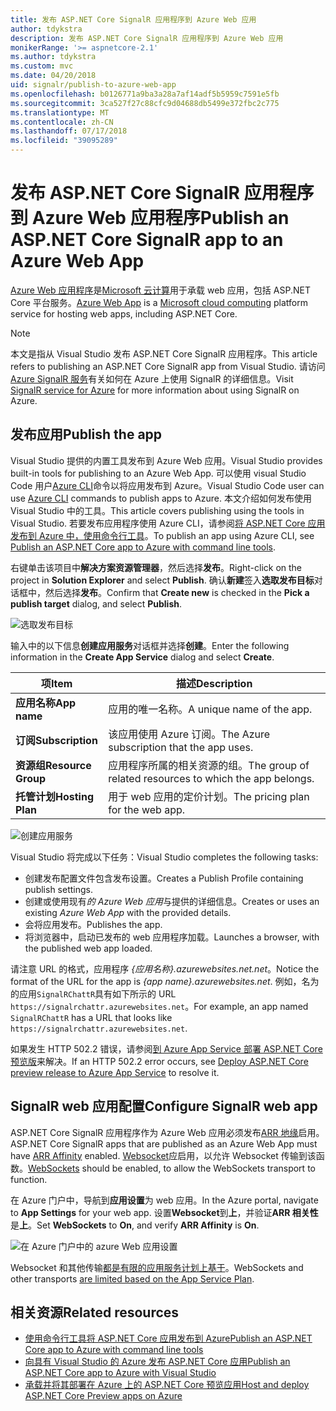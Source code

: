```yaml
---
title: 发布 ASP.NET Core SignalR 应用程序到 Azure Web 应用
author: tdykstra
description: 发布 ASP.NET Core SignalR 应用程序到 Azure Web 应用
monikerRange: '>= aspnetcore-2.1'
ms.author: tdykstra
ms.custom: mvc
ms.date: 04/20/2018
uid: signalr/publish-to-azure-web-app
ms.openlocfilehash: b0126771a9ba3a28a7af14adf5b5959c7591e5fb
ms.sourcegitcommit: 3ca527f27c88cfc9d04688db5499e372fbc2c775
ms.translationtype: MT
ms.contentlocale: zh-CN
ms.lasthandoff: 07/17/2018
ms.locfileid: "39095289"
---
```

# <a name="publish-an-aspnet-core-signalr-app-to-an-azure-web-app"></a><span data-ttu-id="e5762-103">发布 ASP.NET Core SignalR 应用程序到 Azure Web 应用程序</span><span class="sxs-lookup"><span data-stu-id="e5762-103">Publish an ASP.NET Core SignalR app to an Azure Web App</span></span>

<span data-ttu-id="e5762-104">[Azure Web 应用程序](/azure/app-service/app-service-web-overview)是[Microsoft 云计算](https://azure.microsoft.com/)用于承载 web 应用，包括 ASP.NET Core 平台服务。</span><span class="sxs-lookup"><span data-stu-id="e5762-104">[Azure Web App](/azure/app-service/app-service-web-overview) is a [Microsoft cloud computing](https://azure.microsoft.com/) platform service for hosting web apps, including ASP.NET Core.</span></span>

> [!NOTE]
> <span data-ttu-id="e5762-105">本文是指从 Visual Studio 发布 ASP.NET Core SignalR 应用程序。</span><span class="sxs-lookup"><span data-stu-id="e5762-105">This article refers to publishing an ASP.NET Core SignalR app from Visual Studio.</span></span> <span data-ttu-id="e5762-106">请访问[Azure SignalR 服务](https://azure.microsoft.com/en-gb/services/signalr-service?)有关如何在 Azure 上使用 SignalR 的详细信息。</span><span class="sxs-lookup"><span data-stu-id="e5762-106">Visit [SignalR service for Azure](https://azure.microsoft.com/en-gb/services/signalr-service?) for more information about using SignalR on Azure.</span></span>

## <a name="publish-the-app"></a><span data-ttu-id="e5762-107">发布应用</span><span class="sxs-lookup"><span data-stu-id="e5762-107">Publish the app</span></span>

<span data-ttu-id="e5762-108">Visual Studio 提供的内置工具发布到 Azure Web 应用。</span><span class="sxs-lookup"><span data-stu-id="e5762-108">Visual Studio provides built-in tools for publishing to an Azure Web App.</span></span> <span data-ttu-id="e5762-109">可以使用 visual Studio Code 用户[Azure CLI](/cli/azure)命令以将应用发布到 Azure。</span><span class="sxs-lookup"><span data-stu-id="e5762-109">Visual Studio Code user can use [Azure CLI](/cli/azure) commands to publish apps to Azure.</span></span> <span data-ttu-id="e5762-110">本文介绍如何发布使用 Visual Studio 中的工具。</span><span class="sxs-lookup"><span data-stu-id="e5762-110">This article covers publishing using the tools in Visual Studio.</span></span> <span data-ttu-id="e5762-111">若要发布应用程序使用 Azure CLI，请参阅[将 ASP.NET Core 应用发布到 Azure 中，使用命令行工具](xref:tutorials/publish-to-azure-webapp-using-cli)。</span><span class="sxs-lookup"><span data-stu-id="e5762-111">To publish an app using Azure CLI, see [Publish an ASP.NET Core app to Azure with command line tools](xref:tutorials/publish-to-azure-webapp-using-cli).</span></span>

<span data-ttu-id="e5762-112">右键单击该项目中**解决方案资源管理器**，然后选择**发布**。</span><span class="sxs-lookup"><span data-stu-id="e5762-112">Right-click on the project in **Solution Explorer** and select **Publish**.</span></span> <span data-ttu-id="e5762-113">确认**新建**签入**选取发布目标**对话框中，然后选择**发布**。</span><span class="sxs-lookup"><span data-stu-id="e5762-113">Confirm that **Create new** is checked in the **Pick a publish target** dialog, and select **Publish**.</span></span>

![选取发布目标](publish-to-azure-web-app/_static/pick-publish-target-dialog.png)

<span data-ttu-id="e5762-115">输入中的以下信息**创建应用服务**对话框并选择**创建**。</span><span class="sxs-lookup"><span data-stu-id="e5762-115">Enter the following information in the **Create App Service** dialog and select **Create**.</span></span>

| <span data-ttu-id="e5762-116">项</span><span class="sxs-lookup"><span data-stu-id="e5762-116">Item</span></span> | <span data-ttu-id="e5762-117">描述</span><span class="sxs-lookup"><span data-stu-id="e5762-117">Description</span></span> |
| ---- | ----------- |
| <span data-ttu-id="e5762-118">**应用名称**</span><span class="sxs-lookup"><span data-stu-id="e5762-118">**App name**</span></span> | <span data-ttu-id="e5762-119">应用的唯一名称。</span><span class="sxs-lookup"><span data-stu-id="e5762-119">A unique name of the app.</span></span> |
| <span data-ttu-id="e5762-120">**订阅**</span><span class="sxs-lookup"><span data-stu-id="e5762-120">**Subscription**</span></span> | <span data-ttu-id="e5762-121">该应用使用 Azure 订阅。</span><span class="sxs-lookup"><span data-stu-id="e5762-121">The Azure subscription that the app uses.</span></span> |
| <span data-ttu-id="e5762-122">**资源组**</span><span class="sxs-lookup"><span data-stu-id="e5762-122">**Resource Group**</span></span> | <span data-ttu-id="e5762-123">应用程序所属的相关资源的组。</span><span class="sxs-lookup"><span data-stu-id="e5762-123">The group of related resources to which the app belongs.</span></span>  |
| <span data-ttu-id="e5762-124">**托管计划**</span><span class="sxs-lookup"><span data-stu-id="e5762-124">**Hosting Plan**</span></span> | <span data-ttu-id="e5762-125">用于 web 应用的定价计划。</span><span class="sxs-lookup"><span data-stu-id="e5762-125">The pricing plan for the web app.</span></span> |

![创建应用服务](publish-to-azure-web-app/_static/create-app-service-dialog.png)

<span data-ttu-id="e5762-127">Visual Studio 将完成以下任务：</span><span class="sxs-lookup"><span data-stu-id="e5762-127">Visual Studio completes the following tasks:</span></span>

* <span data-ttu-id="e5762-128">创建发布配置文件包含发布设置。</span><span class="sxs-lookup"><span data-stu-id="e5762-128">Creates a Publish Profile containing publish settings.</span></span>
* <span data-ttu-id="e5762-129">创建或使用现有*的 Azure Web 应用*与提供的详细信息。</span><span class="sxs-lookup"><span data-stu-id="e5762-129">Creates or uses an existing *Azure Web App* with the provided details.</span></span>
* <span data-ttu-id="e5762-130">会将应用发布。</span><span class="sxs-lookup"><span data-stu-id="e5762-130">Publishes the app.</span></span>
* <span data-ttu-id="e5762-131">将浏览器中，启动已发布的 web 应用程序加载。</span><span class="sxs-lookup"><span data-stu-id="e5762-131">Launches a browser, with the published web app loaded.</span></span>

<span data-ttu-id="e5762-132">请注意 URL 的格式，应用程序 *{应用名称}.azurewebsites.net.net*。</span><span class="sxs-lookup"><span data-stu-id="e5762-132">Notice the format of the URL for the app is *{app name}.azurewebsites.net*.</span></span> <span data-ttu-id="e5762-133">例如，名为的应用`SignalRChattR`具有如下所示的 URL `https://signalrchattr.azurewebsites.net`。</span><span class="sxs-lookup"><span data-stu-id="e5762-133">For example, an app named `SignalRChattR` has a URL that looks like `https://signalrchattr.azurewebsites.net`.</span></span>

<span data-ttu-id="e5762-134">如果发生 HTTP 502.2 错误，请参阅[到 Azure App Service 部署 ASP.NET Core 预览版](xref:host-and-deploy/azure-apps/index)来解决。</span><span class="sxs-lookup"><span data-stu-id="e5762-134">If an HTTP 502.2 error occurs, see [Deploy ASP.NET Core preview release to Azure App Service](xref:host-and-deploy/azure-apps/index) to resolve it.</span></span>

## <a name="configure-signalr-web-app"></a><span data-ttu-id="e5762-135">SignalR web 应用配置</span><span class="sxs-lookup"><span data-stu-id="e5762-135">Configure SignalR web app</span></span>

<span data-ttu-id="e5762-136">ASP.NET Core SignalR 应用程序作为 Azure Web 应用必须发布[ARR 地缘](https://en.wikipedia.org/wiki/Application_Request_Routing)启用。</span><span class="sxs-lookup"><span data-stu-id="e5762-136">ASP.NET Core SignalR apps that are published as an Azure Web App must have [ARR Affinity](https://en.wikipedia.org/wiki/Application_Request_Routing) enabled.</span></span> <span data-ttu-id="e5762-137">[Websocket](xref:fundamentals/websockets)应启用，以允许 Websocket 传输到该函数。</span><span class="sxs-lookup"><span data-stu-id="e5762-137">[WebSockets](xref:fundamentals/websockets) should be enabled, to allow the WebSockets transport to function.</span></span>

<span data-ttu-id="e5762-138">在 Azure 门户中，导航到**应用设置**为 web 应用。</span><span class="sxs-lookup"><span data-stu-id="e5762-138">In the Azure portal, navigate to **App Settings** for your web app.</span></span> <span data-ttu-id="e5762-139">设置**Websocket**到**上**，并验证**ARR 相关性**是**上**。</span><span class="sxs-lookup"><span data-stu-id="e5762-139">Set **WebSockets** to **On**, and verify **ARR Affinity** is **On**.</span></span>

![在 Azure 门户中的 azure Web 应用设置](publish-to-azure-web-app/_static/azure-web-app-settings.png)

 <span data-ttu-id="e5762-141">Websocket 和其他传输[都是有限的应用服务计划上基于](/azure/azure-subscription-service-limits#app-service-limits)。</span><span class="sxs-lookup"><span data-stu-id="e5762-141">WebSockets and other transports [are limited based on the App Service Plan](/azure/azure-subscription-service-limits#app-service-limits).</span></span>

## <a name="related-resources"></a><span data-ttu-id="e5762-142">相关资源</span><span class="sxs-lookup"><span data-stu-id="e5762-142">Related resources</span></span>

* [<span data-ttu-id="e5762-143">使用命令行工具将 ASP.NET Core 应用发布到 Azure</span><span class="sxs-lookup"><span data-stu-id="e5762-143">Publish an ASP.NET Core app to Azure with command line tools</span></span>](xref:tutorials/publish-to-azure-webapp-using-cli?tabs=windows)
* [<span data-ttu-id="e5762-144">向具有 Visual Studio 的 Azure 发布 ASP.NET Core 应用</span><span class="sxs-lookup"><span data-stu-id="e5762-144">Publish an ASP.NET Core app to Azure with Visual Studio</span></span>](xref:tutorials/publish-to-azure-webapp-using-vs)
* [<span data-ttu-id="e5762-145">承载并将其部署在 Azure 上的 ASP.NET Core 预览应用</span><span class="sxs-lookup"><span data-stu-id="e5762-145">Host and deploy ASP.NET Core Preview apps on Azure</span></span>](xref:host-and-deploy/azure-apps/index#deploy-aspnet-core-preview-release-to-azure-app-service)
